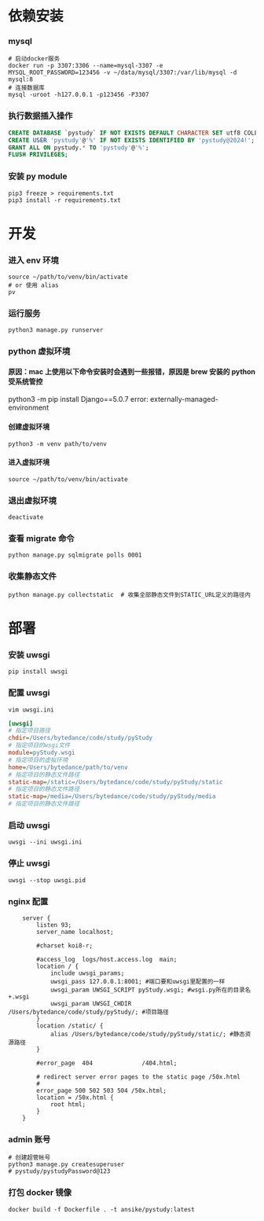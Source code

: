 # 依赖安装

### mysql

```shell
# 启动docker服务
docker run -p 3307:3306 --name=mysql-3307 -e MYSQL_ROOT_PASSWORD=123456 -v ~/data/mysql/3307:/var/lib/mysql -d mysql:8
# 连接数据库
mysql -uroot -h127.0.0.1 -p123456 -P3307
```

### 执行数据插入操作

```sql
CREATE DATABASE `pystudy` IF NOT EXISTS DEFAULT CHARACTER SET utf8 COLLATE utf8_general_ci;
CREATE USER 'pystudy'@'%' IF NOT EXISTS IDENTIFIED BY 'pystudy@2024!';
GRANT ALL ON pystudy.* TO 'pystudy'@'%';
FLUSH PRIVILEGES;
```

### 安装 py module

```shell
pip3 freeze > requirements.txt
pip3 install -r requirements.txt
```

# 开发

### 进入 env 环境

```shell
source ~/path/to/venv/bin/activate
# or 使用 alias
pv
```

### 运行服务

```shell
python3 manage.py runserver
```

### python 虚拟环境

#### 原因：mac 上使用以下命令安装时会遇到一些报错，原因是 brew 安装的 python 受系统管控

python3 -m pip install Django==5.0.7
error: externally-managed-environment

#### 创建虚拟环境

```shell
python3 -m venv path/to/venv
```

#### 进入虚拟环境

```shell
source ~/path/to/venv/bin/activate
```

### 退出虚拟环境

```shell
deactivate
```

### 查看 migrate 命令

```shell
python manage.py sqlmigrate polls 0001
```

### 收集静态文件

```shell
python manage.py collectstatic  # 收集全部静态文件到STATIC_URL定义的路径内

```

# 部署

### 安装 uwsgi

```shell
pip install uwsgi
```

### 配置 uwsgi

```shell
vim uwsgi.ini
```

```ini
[uwsgi]
# 指定项目路径
chdir=/Users/bytedance/code/study/pyStudy
# 指定项目的wsgi文件
module=pyStudy.wsgi
# 指定项目的虚拟环境
home=/Users/bytedance/path/to/venv
# 指定项目的静态文件路径
static-map=/static=/Users/bytedance/code/study/pyStudy/static
# 指定项目的静态文件路径
static-map=/media=/Users/bytedance/code/study/pyStudy/media
# 指定项目的静态文件路径

```

### 启动 uwsgi

```shell
uwsgi --ini uwsgi.ini
```

### 停止 uwsgi

```shell
uwsgi --stop uwsgi.pid
```

### nginx 配置

```shell
    server {
        listen 93;
        server_name localhost;

        #charset koi8-r;

        #access_log  logs/host.access.log  main;
        location / {
            include uwsgi_params;
            uwsgi_pass 127.0.0.1:8001; #端口要和uwsgi里配置的一样
            uwsgi_param UWSGI_SCRIPT pyStudy.wsgi; #wsgi.py所在的目录名+.wsgi
            uwsgi_param UWSGI_CHDIR /Users/bytedance/code/study/pyStudy/; #项目路径
        }
        location /static/ {
            alias /Users/bytedance/code/study/pyStudy/static/; #静态资源路径
        }

        #error_page  404              /404.html;

        # redirect server error pages to the static page /50x.html
        #
        error_page 500 502 503 504 /50x.html;
        location = /50x.html {
            root html;
        }
    }
```

### admin 账号

```shell
# 创建超管帐号
python3 manage.py createsuperuser
# pystudy/pystudyPassword@123
```

### 打包 docker 镜像

```shell
docker build -f Dockerfile . -t ansike/pystudy:latest
```
